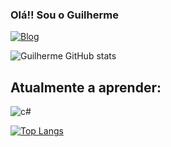 
### Olá!! Sou o Guilherme

[![Blog](https://img.shields.io/badge/Instagram-E4405F?style=for-the-badge&logo=instagram&logoColor=white)](https://www.instagram.com/snowflakesgui/)

![Guilherme GitHub stats](https://github-readme-stats.vercel.app/api?username=GuilhermeAquelaCena&show_icons=true&theme=dracula)

## Atualmente a aprender:
<div style="display: inline_block"<br>
<image align="center" alt="c#" scr="https://img.shields.io/badge/C%23-239120?style=for-the-badge&logo=c-sharp&logoColor=white"
<br>



[![Top Langs](https://github-readme-stats.vercel.app/api/top-langs/?username=GuilhermeAquelaCena)](https://github.com/anuraghazra/github-readme-stats)


